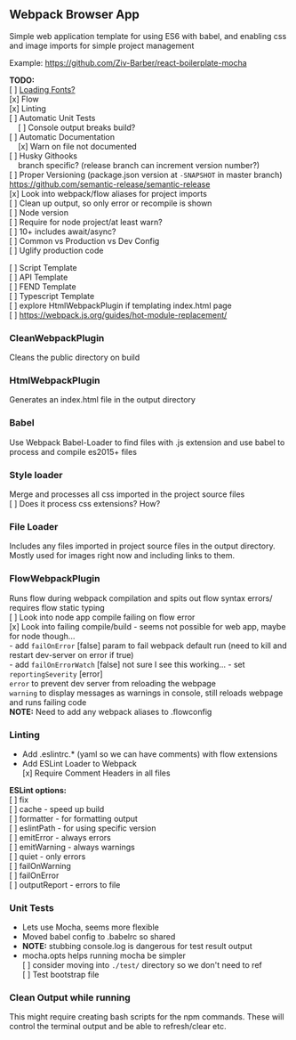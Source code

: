 ## Webpack Browser App

Simple web application template for using ES6 with babel, and enabling css and image imports for simple project management

Example: https://github.com/Ziv-Barber/react-boilerplate-mocha

**TODO:**  
[ ] [Loading Fonts?](https://webpack.js.org/guides/asset-management/#loading-fonts)  
[x] Flow  
[x] Linting  
[ ] Automatic Unit Tests  
 &nbsp; &nbsp; [ ] Console output breaks build?  
[ ] Automatic Documentation  
 &nbsp; &nbsp; [x] Warn on file not documented  
[ ] Husky Githooks  
 &nbsp; &nbsp; branch specific? (release branch can increment version number?)  
[ ] Proper Versioning (package.json version at `-SNAPSHOT` in master branch) https://github.com/semantic-release/semantic-release    
[x] Look into webpack/flow aliases for project imports  
[ ] Clean up output, so only error or recompile is shown  
[ ] Node version  
  [ ] Require for node project/at least warn?  
  [ ] 10+ includes await/async?  
[ ] Common vs Production vs Dev Config  
[ ] Uglify production code  


[ ] Script Template  
[ ] API Template  
[ ] FEND Template  
[ ] Typescript Template   
[ ] explore HtmlWebpackPlugin if templating index.html page  
[ ] https://webpack.js.org/guides/hot-module-replacement/  


### CleanWebpackPlugin
Cleans the public directory on build

### HtmlWebpackPlugin
Generates an index.html file in the output directory

### Babel
Use Webpack Babel-Loader to find files with .js extension and use babel to process and compile es2015+ files

### Style loader
Merge and processes all css imported in the project source files  
  [ ] Does it process css extensions? How?

### File Loader
Includes any files imported in project source files in the output directory. Mostly used for images right now and including links to them.


### FlowWebpackPlugin
Runs flow during webpack compilation and spits out flow syntax errors/ requires flow static typing  
  [ ] Look into node app compile failing on flow error  
  [x] Look into failing compile/build - seems not possible for web app, maybe for node though...   
    - add `failOnError` [false] param to fail webpack default run (need to kill and restart dev-server on error if true)  
    - add `failOnErrorWatch` [false] not sure I see this working...
    - set `reportingSeverity` [error]  
      `error` to prevent dev server from reloading the webpage  
      `warning` to display messages as warnings in console, still reloads webpage and runs failing code  
**NOTE:** Need to add any webpack aliases to .flowconfig  

### Linting  
 - Add .eslintrc.* (yaml so we can have comments) with flow extensions   
 - Add ESLint Loader to Webpack  
 [x] Require Comment Headers in all files  

**ESLint options:**  
  [ ] fix  
  [ ] cache - speed up build  
  [ ] formatter - for formatting output  
  [ ] eslintPath - for using specific version  
  [ ] emitError - always errors  
  [ ] emitWarning - always warnings  
  [ ] quiet - only errors  
  [ ] failOnWarning  
  [ ] failOnError  
  [ ] outputReport - errors to file  

### Unit Tests
 - Lets use Mocha, seems more flexible  
 - Moved babel config to .babelrc so shared  
 - **NOTE:** stubbing console.log is dangerous for test result output  
 - mocha.opts helps running mocha be simpler  
  [ ] consider moving into `./test/` directory so we don't need to ref  
[ ] Test bootstrap file  


### Clean Output while running
  This might require creating bash scripts for the npm commands. These will control the terminal output and be able to refresh/clear etc.

